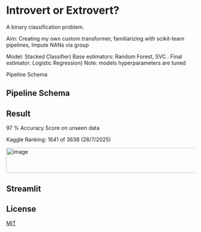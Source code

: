 # Introvert or Extrovert?

A binary classification problem.

Aim: Creating my own custom transformer, familiarizing with scikit-learn pipelines, Impute NANs via group

Model: Stacked Classifier( Base estimators: Random Forest, SVC . Final estimator: Logistic Regression) Note: models hyperparameters are tuned

Pipeline Schema




## Pipeline Schema




## Result
97 % Accuracy Score on unseen data

Kaggle Ranking: 1641 of 3638 (26/7/2025)

<img width="948" height="67" alt="image" src="https://github.com/user-attachments/assets/689a2bf9-8e93-4a0e-921f-e8f0c2c062e7" />




## Streamlit


## License

[MIT](https://choosealicense.com/licenses/mit/)
